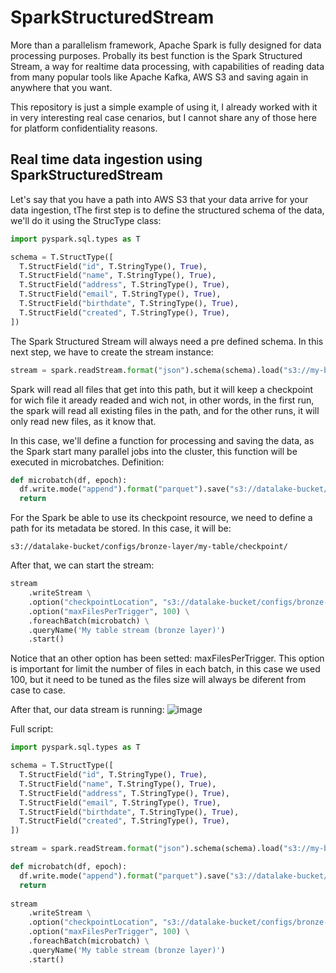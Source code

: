# SparkStructuredStream

More than a parallelism framework, Apache Spark is fully designed for data processing purposes. Probally its best function is the Spark Structured Stream, a way for realtime data processing, with capabilities of reading data from many popular tools like Apache Kafka, AWS S3 and saving again in anywhere that you want.

This repository is just a simple example of using it, I already worked with it in very interesting real case cenarios, but I cannot share any of those here for platform confidentiality reasons.

## Real time data ingestion using SparkStructuredStream

Let's say that you have a path into AWS S3 that your data arrive for your data ingestion, tThe first step is to define the structured schema of the data, we'll do it using the StrucType class:

```python
import pyspark.sql.types as T

schema = T.StructType([
  T.StructField("id", T.StringType(), True),
  T.StructField("name", T.StringType(), True),
  T.StructField("address", T.StringType(), True),
  T.StructField("email", T.StringType(), True),
  T.StructField("birthdate", T.StringType(), True),
  T.StructField("created", T.StringType(), True),
])
```

The Spark Structured Stream will always need a pre defined schema. In this next step, we have to create the stream instance:

```python
stream = spark.readStream.format("json").schema(schema).load("s3://my-beauty-bucket/some/prefix/new-data/")
```

Spark will read all files that get into this path, but it will keep a checkpoint for wich file it aready readed and wich not, in other words, in the first run, the spark will read all existing files in the path, and for the other runs, it will only read new files, as it know that.

In this case, we'll define a function for processing and saving the data, as the Spark start many parallel jobs into the cluster, this function will be executed in microbatches. Definition:

```python
def microbatch(df, epoch):
  df.write.mode("append").format("parquet").save("s3://datalake-bucket/bronze-layer/my-table/")
  return
```

For the Spark be able to use its checkpoint resource, we need to define a path for its metadata be stored. In this case, it will be:

```
s3://datalake-bucket/configs/bronze-layer/my-table/checkpoint/
```

After that, we can start the stream:

```python
stream
    .writeStream \
    .option("checkpointLocation", "s3://datalake-bucket/configs/bronze-layer/my-table/checkpoint/") \
    .option("maxFilesPerTrigger", 100) \
    .foreachBatch(microbatch) \
    .queryName('My table stream (bronze layer)')
    .start()
```

Notice that an other option has been setted: maxFilesPerTrigger. This option is important for limit the number of files in each batch, in this case we used 100, but it need to be tuned as the files size will always be diferent from case to case.

After that, our data stream is running:
![image](https://user-images.githubusercontent.com/68759905/207071149-03e3f726-73f3-4860-8b2e-2cbfdd512fe2.png)

Full script:

```python
import pyspark.sql.types as T

schema = T.StructType([
  T.StructField("id", T.StringType(), True),
  T.StructField("name", T.StringType(), True),
  T.StructField("address", T.StringType(), True),
  T.StructField("email", T.StringType(), True),
  T.StructField("birthdate", T.StringType(), True),
  T.StructField("created", T.StringType(), True),
])

stream = spark.readStream.format("json").schema(schema).load("s3://my-beauty-bucket/some/prefix/new-data/")

def microbatch(df, epoch):
  df.write.mode("append").format("parquet").save("s3://datalake-bucket/bronze-layer/my-table/")
  return
  
stream
    .writeStream \
    .option("checkpointLocation", "s3://datalake-bucket/configs/bronze-layer/my-table/checkpoint/") \
    .option("maxFilesPerTrigger", 100) \
    .foreachBatch(microbatch) \
    .queryName('My table stream (bronze layer)')
    .start()
```
